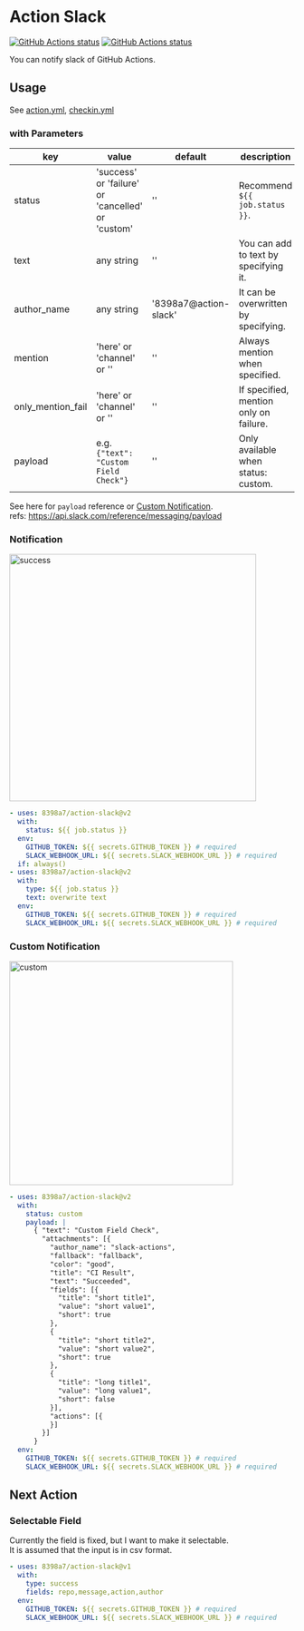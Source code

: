 # Action Slack

<p align="left">
  <a href="https://github.com/8398a7/action-slack"><img alt="GitHub Actions status" src="https://github.com/8398a7/action-slack/workflows/PR%20Checks/badge.svg"></a>
  <a href="https://github.com/8398a7/action-slack"><img alt="GitHub Actions status" src="https://github.com/8398a7/action-slack/workflows/Slack%20Mainline/badge.svg"></a>
</p>

You can notify slack of GitHub Actions.

## Usage

See [action.yml](action.yml), [checkin.yml](.github/workflows/checkin.yml)

### with Parameters

| key               | value                                             | default               | description                            |
| ----------------- | ------------------------------------------------- | --------------------- | -------------------------------------- |
| status            | 'success' or 'failure' or 'cancelled' or 'custom' | ''                    | Recommend `${{ job.status }}`.         |
| text              | any string                                        | ''                    | You can add to text by specifying it.  |
| author_name       | any string                                        | '8398a7@action-slack' | It can be overwritten by specifying.   |
| mention           | 'here' or 'channel' or ''                         | ''                    | Always mention when specified.         |
| only_mention_fail | 'here' or 'channel' or ''                         | ''                    | If specified, mention only on failure. |
| payload           | e.g. `{"text": "Custom Field Check"}`             | ''                    | Only available when status: custom.    |

See here for `payload` reference or [Custom Notification](https://github.com/8398a7/action-slack#custom-notification).  
refs: https://api.slack.com/reference/messaging/payload

### Notification

<img width="436" alt="success" src="https://user-images.githubusercontent.com/8043276/63348255-dd2f8a80-c393-11e9-8890-02be1c502f08.png">

```yaml
- uses: 8398a7/action-slack@v2
  with:
    status: ${{ job.status }}
  env:
    GITHUB_TOKEN: ${{ secrets.GITHUB_TOKEN }} # required
    SLACK_WEBHOOK_URL: ${{ secrets.SLACK_WEBHOOK_URL }} # required
  if: always()
- uses: 8398a7/action-slack@v2
  with:
    type: ${{ job.status }}
    text: overwrite text
  env:
    GITHUB_TOKEN: ${{ secrets.GITHUB_TOKEN }} # required
    SLACK_WEBHOOK_URL: ${{ secrets.SLACK_WEBHOOK_URL }} # required
```

### Custom Notification

<img width="395" alt="custom" src="https://user-images.githubusercontent.com/8043276/63348375-0fd98300-c394-11e9-99dc-6cd78fef2d98.png">

```yaml
- uses: 8398a7/action-slack@v2
  with:
    status: custom
    payload: |
      { "text": "Custom Field Check",
        "attachments": [{
          "author_name": "slack-actions",
          "fallback": "fallback",
          "color": "good",
          "title": "CI Result",
          "text": "Succeeded",
          "fields": [{
            "title": "short title1",
            "value": "short value1",
            "short": true
          },
          {
            "title": "short title2",
            "value": "short value2",
            "short": true
          },
          {
            "title": "long title1",
            "value": "long value1",
            "short": false
          }],
          "actions": [{
          }]
        }]
      }
  env:
    GITHUB_TOKEN: ${{ secrets.GITHUB_TOKEN }} # required
    SLACK_WEBHOOK_URL: ${{ secrets.SLACK_WEBHOOK_URL }} # required
```

## Next Action

### Selectable Field

Currently the field is fixed, but I want to make it selectable.  
It is assumed that the input is in csv format.

```yaml
- uses: 8398a7/action-slack@v1
  with:
    type: success
    fields: repo,message,action,author
  env:
    GITHUB_TOKEN: ${{ secrets.GITHUB_TOKEN }} # required
    SLACK_WEBHOOK_URL: ${{ secrets.SLACK_WEBHOOK_URL }} # required
```
